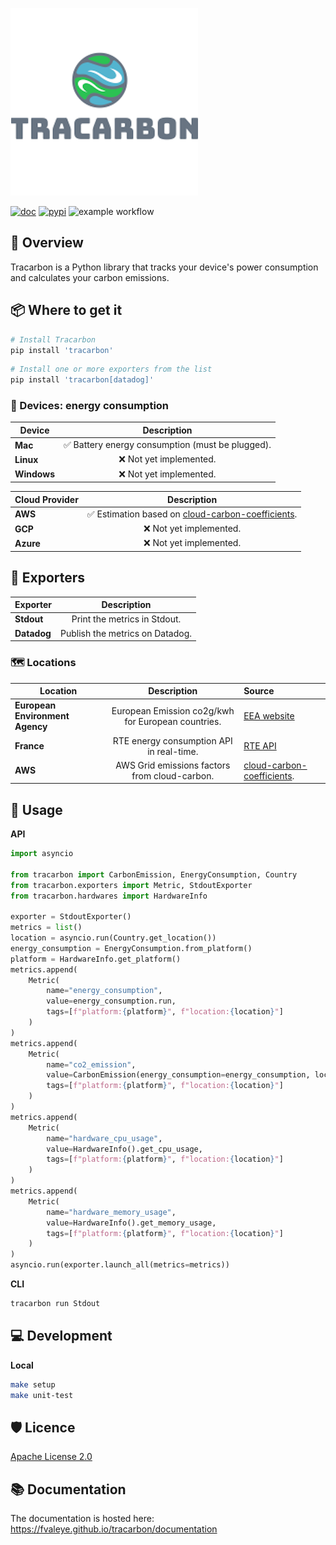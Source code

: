 ![Alt text](logo.png?raw=true "Tracarbon logo")

[![doc](https://img.shields.io/badge/docs-python-blue.svg?style=flat-square)](https://fvaleye.github.io/tracarbon)
[![pypi](https://img.shields.io/pypi/v/tracarbon.svg?style=flat-square)](https://pypi.org/project/tracarbon/)
![example workflow](https://github.com/fvaleye/tracarbon/actions/workflows/build.yml/badge.svg)


## 📌 Overview
Tracarbon is a Python library that tracks your device's power consumption and calculates your carbon emissions.

## 📦 Where to get it

```sh
# Install Tracarbon
pip install 'tracarbon'
```

```sh
# Install one or more exporters from the list
pip install 'tracarbon[datadog]'
```

### 🔌 Devices: energy consumption

| **Device**  |                 **Description**                 |
|-------------|:-----------------------------------------------:|
| **Mac**     | ✅ Battery energy consumption (must be plugged). |
| **Linux**   |             ❌ Not yet implemented.              |
| **Windows** |             ❌ Not yet implemented.              |

| **Cloud Provider** |                                                                    **Description**                                                                     |
|--------------------|:------------------------------------------------------------------------------------------------------------------------------------------------------:|
| **AWS**            |✅ Estimation based on [cloud-carbon-coefficients](https://github.com/cloud-carbon-footprint/cloud-carbon-coefficients/blob/main/data/aws-instances.csv).|
| **GCP**            |                                                                 ❌ Not yet implemented.                                                                 |
| **Azure**          |                                                                 ❌ Not yet implemented.                                                                 |


## 📡 Exporters

| **Exporter** |                **Description**                |
|--------------|:-----------------------------------------:|
| **Stdout**   |       Print the metrics in Stdout.        |
| **Datadog**  |      Publish the metrics on Datadog.      |

### 🗺️ Locations


| **Location**                    |                  **Description**                   | **Source**                                                                                                                                                   |
|---------------------------------|:--------------------------------------------------:|:-------------------------------------------------------------------------------------------------------------------------------------------------------------|
| **European Environment Agency** | European Emission co2g/kwh for European countries. | [EEA website](https://www.eea.europa.eu/data-and-maps/daviz/co2-emission-intensity-9#tab-googlechartid_googlechartid_googlechartid_googlechartid_chart_11111)|
| **France**                      |      RTE energy consumption API in real-time.      | [RTE API](https://opendata.reseaux-energies.fr)                                                                                                              |
| **AWS**                         |   AWS Grid emissions factors from cloud-carbon.    | [cloud-carbon-coefficients](https://github.com/cloud-carbon-footprint/cloud-carbon-coefficients/blob/main/data/grid-emissions-factors-aws.csv).                                                                                            |


## 🔎 Usage

**API**
```python
import asyncio

from tracarbon import CarbonEmission, EnergyConsumption, Country
from tracarbon.exporters import Metric, StdoutExporter
from tracarbon.hardwares import HardwareInfo

exporter = StdoutExporter()
metrics = list()
location = asyncio.run(Country.get_location())
energy_consumption = EnergyConsumption.from_platform()
platform = HardwareInfo.get_platform()
metrics.append(
    Metric(
        name="energy_consumption",
        value=energy_consumption.run,
        tags=[f"platform:{platform}", f"location:{location}"]
    )
)
metrics.append(
    Metric(
        name="co2_emission",
        value=CarbonEmission(energy_consumption=energy_consumption, location=location).run,
        tags=[f"platform:{platform}", f"location:{location}"]
    )
)
metrics.append(
    Metric(
        name="hardware_cpu_usage",
        value=HardwareInfo().get_cpu_usage,
        tags=[f"platform:{platform}", f"location:{location}"]
    )
)
metrics.append(
    Metric(
        name="hardware_memory_usage",
        value=HardwareInfo().get_memory_usage,
        tags=[f"platform:{platform}", f"location:{location}"]
    )
)
asyncio.run(exporter.launch_all(metrics=metrics))
```

**CLI**
```sh
tracarbon run Stdout
```

## 💻 Development

**Local**
```sh
make setup
make unit-test
```

## 🛡️ Licence
[Apache License 2.0](https://raw.githubusercontent.com/fvaleye/tracarbon/main/LICENSE.txt)

## 📚 Documentation
The documentation is hosted here: https://fvaleye.github.io/tracarbon/documentation
